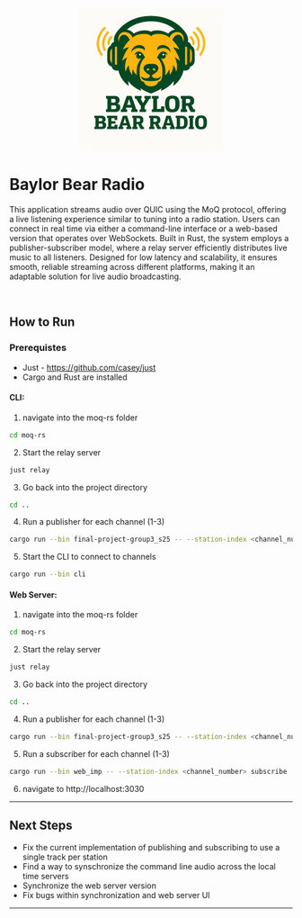<p align="center">
	<img height="256" src="bear_radio.png" alt="Media over QUIC">
</p>

# Baylor Bear Radio

This application streams audio over QUIC using the MoQ protocol, offering a live listening experience similar to tuning into a radio station. Users can connect in real time via either a command-line interface or a web-based version that operates over WebSockets. Built in Rust, the system employs a publisher-subscriber model, where a relay server efficiently distributes live music to all listeners. Designed for low latency and scalability, it ensures smooth, reliable streaming across different platforms, making it an adaptable solution for live audio broadcasting.

<br>

## How to Run

### Prerequistes
- Just - https://github.com/casey/just
- Cargo and Rust are installed


#### CLI:

1. navigate into the moq-rs folder 
```bash
cd moq-rs
```
2. Start the relay server
```bash
just relay
```

3. Go back into the project directory
```bash
cd ..
```

4. Run a publisher for each channel (1-3)
```bash
cargo run --bin final-project-group3_s25 -- --station-index <channel_number> publish
```

5. Start the CLI to connect to channels
```bash
cargo run --bin cli
```

#### Web Server:

1. navigate into the moq-rs folder 
```bash
cd moq-rs
```
2. Start the relay server
```bash
just relay
```

3. Go back into the project directory
```bash
cd ..
```

4. Run a publisher for each channel (1-3)
```bash
cargo run --bin final-project-group3_s25 -- --station-index <channel_number> publish
```

5. Run a subscriber for each channel (1-3)
```bash
cargo run --bin web_imp -- --station-index <channel_number> subscribe
```

6. navigate to http://localhost:3030

---
## Next Steps

- Fix the current implementation of publishing and subscribing to use a single track per station
- Find a way to synschronize the command line audio across the local time servers
- Synchronize the web server version
- Fix bugs within synchronization and web server UI


---



